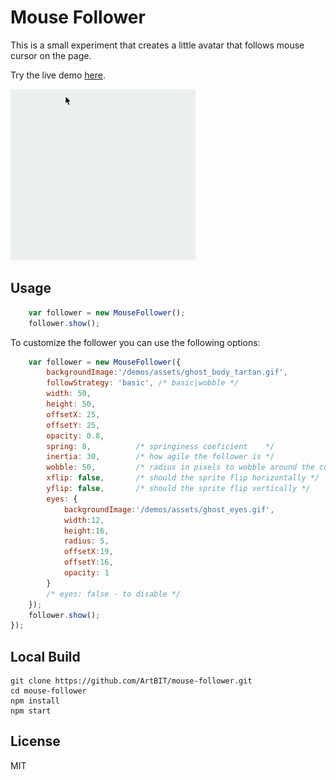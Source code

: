# Mouse Follower

This is a small experiment that creates a little avatar that follows mouse cursor on the page.

Try the live demo [here](https://artbit.github.io/mouse-follower/demos/).

[![mouse-follower](demos/assets/demo.gif)](http://github.com/artbit/mouse-follower/)

## Usage
```js
    var follower = new MouseFollower();
    follower.show();
```
To customize the follower you can use the following options:
```js
    var follower = new MouseFollower({
        backgroundImage:'/demos/assets/ghost_body_tartan.gif',
        followStrategy: 'basic', /* basic|wobble */
        width: 50,
        height: 50,
        offsetX: 25,
        offsetY: 25,
        opacity: 0.8,
        spring: 8,          /* springiness coeficient    */
        inertia: 30,        /* how agile the follower is */
        wobble: 50,         /* radius in pixels to wobble around the cursor */
        xflip: false,       /* should the sprite flip horizontally */
        yflip: false,       /* should the sprite flip vertically */
        eyes: {
            backgroundImage:'/demos/assets/ghost_eyes.gif',
            width:12,
            height:16,
            radius: 5,
            offsetX:19,
            offsetY:16,
            opacity: 1
        }
        /* eyes: false - to disable */
    });
    follower.show();
});
```

## Local Build
```
git clone https://github.com/ArtBIT/mouse-follower.git
cd mouse-follower
npm install
npm start
```

## License
MIT

